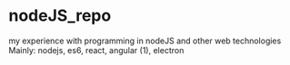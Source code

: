 # nodeJS_repo
my experience with programming in nodeJS and other web technologies
Mainly: 
nodejs,
es6,
react,
angular (1),
electron

